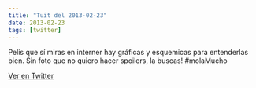 ```yaml
---
title: "Tuit del 2013-02-23"
date: 2013-02-23
tags: [twitter]
---
```


Pelis que sí miras en interner hay gráficas y esquemicas para entenderlas bien. Sin foto que no quiero hacer spoilers, la buscas! #molaMucho



[Ver en Twitter](https://twitter.com/i/web/status/305108316613386240)
